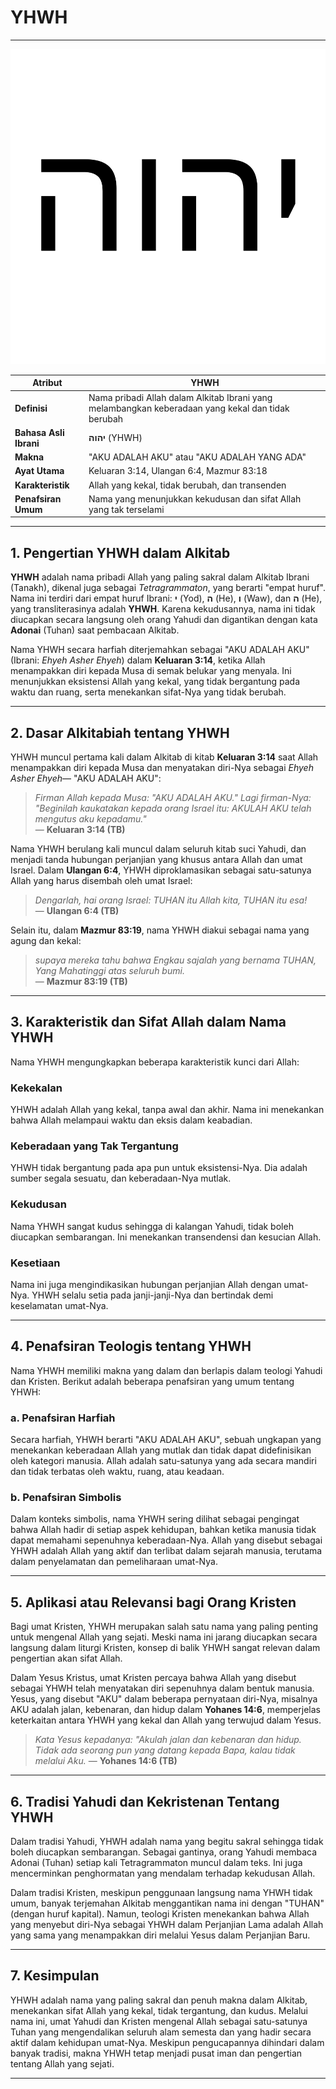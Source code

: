 # YHWH

---

![Ilustrasi Nama YHWH dalam Huruf Ibrani](data/img/yhwh.svg)

| **Atribut** | **YHWH** |
|---|---|
| **Definisi** | Nama pribadi Allah dalam Alkitab Ibrani yang melambangkan keberadaan yang kekal dan tidak berubah |
| **Bahasa Asli Ibrani** | **יהוה** (YHWH) |
| **Makna** | "AKU ADALAH AKU" atau "AKU ADALAH YANG ADA" |
| **Ayat Utama** | Keluaran 3:14, Ulangan 6:4, Mazmur 83:18 |
| **Karakteristik** | Allah yang kekal, tidak berubah, dan transenden |
| **Penafsiran Umum** | Nama yang menunjukkan kekudusan dan sifat Allah yang tak terselami |

---

## 1. Pengertian YHWH dalam Alkitab

**YHWH** adalah nama pribadi Allah yang paling sakral dalam Alkitab Ibrani (Tanakh), dikenal juga sebagai *Tetragrammaton*, yang berarti "empat huruf". Nama ini terdiri dari empat huruf Ibrani: **י** (Yod), **ה** (He), **ו** (Waw), dan **ה** (He), yang transliterasinya adalah **YHWH**. Karena kekudusannya, nama ini tidak diucapkan secara langsung oleh orang Yahudi dan digantikan dengan kata **Adonai** (Tuhan) saat pembacaan Alkitab.

Nama YHWH secara harfiah diterjemahkan sebagai "AKU ADALAH AKU" (Ibrani: *Ehyeh Asher Ehyeh*) dalam **Keluaran 3:14**, ketika Allah menampakkan diri kepada Musa di semak belukar yang menyala. Ini menunjukkan eksistensi Allah yang kekal, yang tidak bergantung pada waktu dan ruang, serta menekankan sifat-Nya yang tidak berubah.

---

## 2. Dasar Alkitabiah tentang YHWH

YHWH muncul pertama kali dalam Alkitab di kitab **Keluaran 3:14** saat Allah menampakkan diri kepada Musa dan menyatakan diri-Nya sebagai *Ehyeh Asher Ehyeh*— "AKU ADALAH AKU":

> *Firman Allah kepada Musa: "AKU ADALAH AKU." Lagi firman-Nya: "Beginilah kaukatakan kepada orang Israel itu: AKULAH AKU telah mengutus aku kepadamu."*  
> — **Keluaran 3:14 (TB)**

Nama YHWH berulang kali muncul dalam seluruh kitab suci Yahudi, dan menjadi tanda hubungan perjanjian yang khusus antara Allah dan umat Israel. Dalam **Ulangan 6:4**, YHWH diproklamasikan sebagai satu-satunya Allah yang harus disembah oleh umat Israel:

> *Dengarlah, hai orang Israel: TUHAN itu Allah kita, TUHAN itu esa!*  
> — **Ulangan 6:4 (TB)**

Selain itu, dalam **Mazmur 83:19**, nama YHWH diakui sebagai nama yang agung dan kekal:

> *supaya mereka tahu bahwa Engkau sajalah yang bernama TUHAN, Yang Mahatinggi atas seluruh bumi.*  
> — **Mazmur 83:19 (TB)**

---

## 3. Karakteristik dan Sifat Allah dalam Nama YHWH

Nama YHWH mengungkapkan beberapa karakteristik kunci dari Allah:

### Kekekalan

YHWH adalah Allah yang kekal, tanpa awal dan akhir. Nama ini menekankan bahwa Allah melampaui waktu dan eksis dalam keabadian.
  
### Keberadaan yang Tak Tergantung

YHWH tidak bergantung pada apa pun untuk eksistensi-Nya. Dia adalah sumber segala sesuatu, dan keberadaan-Nya mutlak.

### Kekudusan

Nama YHWH sangat kudus sehingga di kalangan Yahudi, tidak boleh diucapkan sembarangan. Ini menekankan transendensi dan kesucian Allah.

### Kesetiaan

Nama ini juga mengindikasikan hubungan perjanjian Allah dengan umat-Nya. YHWH selalu setia pada janji-janji-Nya dan bertindak demi keselamatan umat-Nya.

---

## 4. Penafsiran Teologis tentang YHWH

Nama YHWH memiliki makna yang dalam dan berlapis dalam teologi Yahudi dan Kristen. Berikut adalah beberapa penafsiran yang umum tentang YHWH:

### a. Penafsiran Harfiah

Secara harfiah, YHWH berarti "AKU ADALAH AKU", sebuah ungkapan yang menekankan keberadaan Allah yang mutlak dan tidak dapat didefinisikan oleh kategori manusia. Allah adalah satu-satunya yang ada secara mandiri dan tidak terbatas oleh waktu, ruang, atau keadaan.

### b. Penafsiran Simbolis

Dalam konteks simbolis, nama YHWH sering dilihat sebagai pengingat bahwa Allah hadir di setiap aspek kehidupan, bahkan ketika manusia tidak dapat memahami sepenuhnya keberadaan-Nya. Allah yang disebut sebagai YHWH adalah Allah yang aktif dan terlibat dalam sejarah manusia, terutama dalam penyelamatan dan pemeliharaan umat-Nya.

---

## 5. Aplikasi atau Relevansi bagi Orang Kristen

Bagi umat Kristen, YHWH merupakan salah satu nama yang paling penting untuk mengenal Allah yang sejati. Meski nama ini jarang diucapkan secara langsung dalam liturgi Kristen, konsep di balik YHWH sangat relevan dalam pengertian akan sifat Allah.

Dalam Yesus Kristus, umat Kristen percaya bahwa Allah yang disebut sebagai YHWH telah menyatakan diri sepenuhnya dalam bentuk manusia. Yesus, yang disebut "AKU" dalam beberapa pernyataan diri-Nya, misalnya AKU adalah jalan, kebenaran, dan hidup dalam **Yohanes 14:6**, memperjelas keterkaitan antara YHWH yang kekal dan Allah yang terwujud dalam Yesus.

> *Kata Yesus kepadanya: "Akulah jalan dan kebenaran dan hidup. Tidak ada seorang pun yang datang kepada Bapa, kalau tidak melalui Aku.*
> — **Yohanes 14:6 (TB)**

---

## 6. Tradisi Yahudi dan Kekristenan Tentang YHWH

Dalam tradisi Yahudi, YHWH adalah nama yang begitu sakral sehingga tidak boleh diucapkan sembarangan. Sebagai gantinya, orang Yahudi membaca Adonai (Tuhan) setiap kali Tetragrammaton muncul dalam teks. Ini juga mencerminkan penghormatan yang mendalam terhadap kekudusan Allah.

Dalam tradisi Kristen, meskipun penggunaan langsung nama YHWH tidak umum, banyak terjemahan Alkitab menggantikan nama ini dengan "TUHAN" (dengan huruf kapital). Namun, teologi Kristen menekankan bahwa Allah yang menyebut diri-Nya sebagai YHWH dalam Perjanjian Lama adalah Allah yang sama yang menampakkan diri melalui Yesus dalam Perjanjian Baru.

---

## 7. Kesimpulan

YHWH adalah nama yang paling sakral dan penuh makna dalam Alkitab, menekankan sifat Allah yang kekal, tidak tergantung, dan kudus. Melalui nama ini, umat Yahudi dan Kristen mengenal Allah sebagai satu-satunya Tuhan yang mengendalikan seluruh alam semesta dan yang hadir secara aktif dalam kehidupan umat-Nya. Meskipun pengucapannya dihindari dalam banyak tradisi, makna YHWH tetap menjadi pusat iman dan pengertian tentang Allah yang sejati.

---
